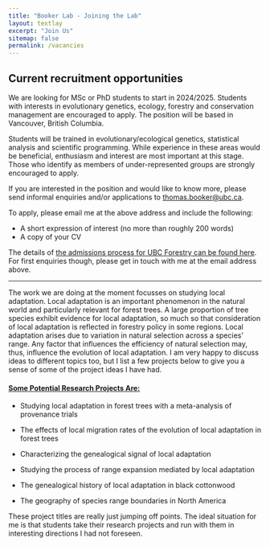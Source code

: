 ```yaml
---
title: "Booker Lab - Joining the Lab"
layout: textlay
excerpt: "Join Us"
sitemap: false
permalink: /vacancies
---
```


## **Current recruitment opportunities**

We are looking for MSc or PhD students to start in 2024/2025. Students with interests in evolutionary genetics, ecology, forestry and conservation management are encouraged to apply. The position will be based in Vancouver, British Columbia.

Students will be trained in evolutionary/ecological genetics, statistical analysis and scientific programming. While experience in these areas would be beneficial, enthusiasm and interest are most important at this stage. Those who identify as members of under-represented groups are strongly encouraged to apply.

If you are interested in the position and would like to know more, please send informal enquiries and/or applications to thomas.booker@ubc.ca.

To apply, please email me at the above address and include the following:
* A short expression of interest (no more than roughly 200 words)
* A copy of your CV

The details of [the admissions process for UBC Forestry can be found here](https://forestry.ubc.ca/future-students/graduate/). For first enquiries though, please get in touch with me at the email address above.

_______

The work we are doing at the moment focusses on studying local adaptation. Local adaptation is an important phenomenon in the natural world and particularly relevant for forest trees. A large proportion of tree species exhibit evidence for local adaptation, so much so that consideration of local adaptation is reflected in forestry policy in some regions. Local adaptation arises due to variation in natural selection across a species’ range. Any factor that influences the efficiency of natural selection may, thus, influence the evolution of local adaptation. I am very happy to discuss ideas to different topics too, but I list a few projects below to give you a sense of some of the project ideas I have had.

#### **<ins>Some Potential Research Projects Are:</ins>**

* Studying local adaptation in forest trees with a meta-analysis of provenance trials

* The effects of local migration rates of the evolution of local adaptation in forest trees

* Characterizing the genealogical signal of local adaptation

* Studying the process of range expansion mediated by local adaptation

* The genealogical history of local adaptation in black cottonwood

* The geography of species range boundaries in North America

These project titles are really just jumping off points. The ideal situation for me is that students take their research projects and run with them in interesting directions I had not foreseen.
